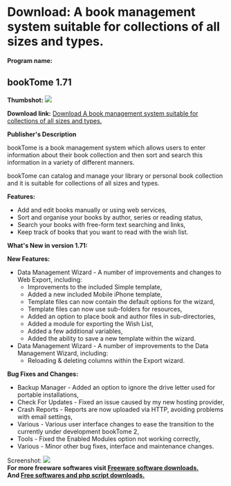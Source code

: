 # Download: A book management system suitable for collections of all sizes and types.

**Program name:**

## bookTome 1.71

  
**Thumbshot:** ![](http://www.freewarefiles.com/screenshot/booktome10_md.jpg)   
  
**Download link:** [Download A book management system suitable for collections of all sizes and types.](http://freesoftwares.boysofts.com/BookTome_program_43541.html)  
  


**Publisher's Description**  
  


bookTome is a book management system which allows users to enter information about their book collection and then sort and search this information in a variety of different manners. 

bookTome can catalog and manage your library or personal book collection and it is suitable for collections of all sizes and types.

**Features:**

  * Add and edit books manually or using web services, 
  * Sort and organise your books by author, series or reading status, 
  * Search your books with free-form text searching and links, 
  * Keep track of books that you want to read with the wish list. 

**What's New in version 1.71:**

**New Features:**

  * Data Management Wizard - A number of improvements and changes to Web Export, including: 
    * Improvements to the included Simple template, 
    * Added a new included Mobile iPhone template, 
    * Template files can now contain the default options for the wizard, 
    * Template files can now use sub-folders for resources, 
    * Added an option to place book and author files in sub-directories, 
    * Added a module for exporting the Wish List, 
    * Added a few additional variables, 
    * Added the ability to save a new template within the wizard. 
  * Data Management Wizard - A number of improvements to the Data Management Wizard, including: 
    * Reloading & deleting columns within the Export wizard. 

**Bug Fixes and Changes:**

  * Backup Manager - Added an option to ignore the drive letter used for portable installations, 
  * Check For Updates - Fixed an issue caused by my new hosting provider, 
  * Crash Reports - Reports are now uploaded via HTTP, avoiding problems with email settings, 
  * Various - Various user interface changes to ease the transition to the currently under development bookTome 2, 
  * Tools - Fixed the Enabled Modules option not working correctly, 
  * Various - Minor other bug fixes, interface and maintenance changes. 

  
  
Screenshot: ![](http://www.freewarefiles.com/screenshot/booktome10.jpg)   
**For more freeware softwares visit [Freeware software downloads.](http://freesoftwares.boysofts.com/)**   
**And [Free softwares and php script downloads.](http://www.boysofts.com/)**

